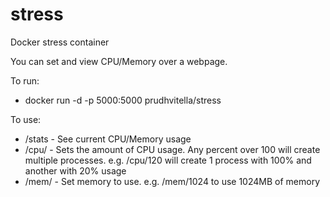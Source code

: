 # stress
Docker stress container

You can set and view CPU/Memory over a webpage.

To run:
* docker run -d -p 5000:5000 prudhvitella/stress

To use:
* /stats - See current CPU/Memory usage
* /cpu/<Percentage> - Sets the amount of CPU usage. Any percent over 100 will create multiple processes. e.g. /cpu/120 will  create 1 process with 100% and another with 20% usage
* /mem/<MB> - Set memory to use. e.g. /mem/1024 to use 1024MB of memory
